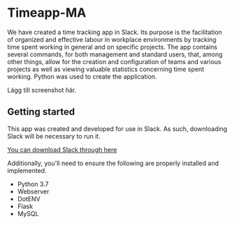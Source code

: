 # Timeapp-MA

We have created a time tracking app in Slack. Its purpose is the facilitation of organized and effective labour in workplace environments by tracking time spent working in general and on specific projects.
The app contains several commands, for both management and standard users, that, among other things, allow for the creation and configuration of teams and various projects as well as viewing valuable statistics concerning time spent working.
Python was used to create the application.

Lägg till screenshot här.

## Getting started

This app was created and developed for use in Slack. As such, downloading Slack will be necessary to run it.

[You can download Slack through here](https://https://slack.com/intl/en-se/downloads/windows "Slack's Download Page")

Additionally, you'll need to ensure the following are properly installed and implemented.
* Python 3.7
* Webserver
* DotENV
* Flask
* MySQL
